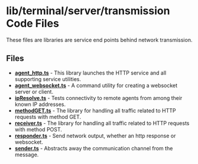# lib/terminal/server/transmission Code Files
These files are libraries are service end points behind network transmission.

## Files
<!-- Do not edit below this line.  Contents dynamically populated. -->

* **[agent_http.ts](agent_http.ts)**           - This library launches the HTTP service and all supporting service utilities.
* **[agent_websocket.ts](agent_websocket.ts)** - A command utility for creating a websocket server or client.
* **[ipResolve.ts](ipResolve.ts)**             - Tests connectivity to remote agents from among their known IP addresses.
* **[methodGET.ts](methodGET.ts)**             - The library for handling all traffic related to HTTP requests with method GET.
* **[receiver.ts](receiver.ts)**               - The library for handling all traffic related to HTTP requests with method POST.
* **[responder.ts](responder.ts)**             - Send network output, whether an http response or websocket.
* **[sender.ts](sender.ts)**                   - Abstracts away the communication channel from the message.